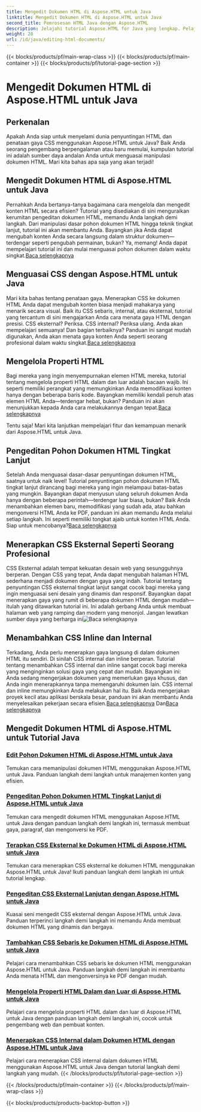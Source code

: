 ```yaml
---
title: Mengedit Dokumen HTML di Aspose.HTML untuk Java
linktitle: Mengedit Dokumen HTML di Aspose.HTML untuk Java
second_title: Pemrosesan HTML Java dengan Aspose.HTML
description: Jelajahi tutorial Aspose.HTML for Java yang lengkap. Pelajari penyuntingan dokumen HTML, penerapan CSS, dan pengelolaan konten dengan panduan langkah demi langkah.
weight: 28
url: /id/java/editing-html-documents/
---
```


{{< blocks/products/pf/main-wrap-class >}}
{{< blocks/products/pf/main-container >}}
{{< blocks/products/pf/tutorial-page-section >}}

# Mengedit Dokumen HTML di Aspose.HTML untuk Java

## Perkenalan

Apakah Anda siap untuk menyelami dunia penyuntingan HTML dan penataan gaya CSS menggunakan Aspose.HTML untuk Java? Baik Anda seorang pengembang berpengalaman atau baru memulai, kumpulan tutorial ini adalah sumber daya andalan Anda untuk menguasai manipulasi dokumen HTML. Mari kita bahas apa saja yang akan terjadi!

## Mengedit Dokumen HTML di Aspose.HTML untuk Java

Pernahkah Anda bertanya-tanya bagaimana cara mengelola dan mengedit konten HTML secara efisien? Tutorial yang disediakan di sini menguraikan kerumitan pengeditan dokumen HTML, memandu Anda langkah demi langkah. Dari manipulasi dasar pohon dokumen HTML hingga teknik tingkat lanjut, tutorial ini akan membantu Anda. Bayangkan jika Anda dapat mengubah konten Anda secara langsung dalam struktur dokumen—terdengar seperti pengubah permainan, bukan? Ya, memang! Anda dapat mempelajari tutorial ini dan mulai menguasai pohon dokumen dalam waktu singkat.[Baca selengkapnya](./edit-html-document-tree/)

## Menguasai CSS dengan Aspose.HTML untuk Java

 Mari kita bahas tentang penataan gaya. Menerapkan CSS ke dokumen HTML Anda dapat mengubah konten biasa menjadi mahakarya yang menarik secara visual. Baik itu CSS sebaris, internal, atau eksternal, tutorial yang tercantum di sini mengajarkan Anda cara menata gaya HTML dengan presisi. CSS eksternal? Periksa. CSS internal? Periksa ulang. Anda akan mempelajari semuanya! Dan bagian terbaiknya? Panduan ini sangat mudah digunakan, Anda akan menata gaya konten Anda seperti seorang profesional dalam waktu singkat.[Baca selengkapnya](./apply-external-css-html-documents/)

## Mengelola Properti HTML

Bagi mereka yang ingin menyempurnakan elemen HTML mereka, tutorial tentang mengelola properti HTML dalam dan luar adalah bacaan wajib. Ini seperti memiliki perangkat yang memungkinkan Anda memodifikasi konten hanya dengan beberapa baris kode. Bayangkan memiliki kendali penuh atas elemen HTML Anda—terdengar hebat, bukan? Panduan ini akan menunjukkan kepada Anda cara melakukannya dengan tepat.[Baca selengkapnya](./manage-inner-outer-html-properties/)

Tentu saja! Mari kita lanjutkan mempelajari fitur dan kemampuan menarik dari Aspose.HTML untuk Java.

## Pengeditan Pohon Dokumen HTML Tingkat Lanjut

Setelah Anda menguasai dasar-dasar penyuntingan dokumen HTML, saatnya untuk naik level! Tutorial penyuntingan pohon dokumen HTML tingkat lanjut dirancang bagi mereka yang ingin melampaui batas-batas yang mungkin. Bayangkan dapat menyusun ulang seluruh dokumen Anda hanya dengan beberapa perintah—terdengar luar biasa, bukan? Baik Anda menambahkan elemen baru, memodifikasi yang sudah ada, atau bahkan mengonversi HTML Anda ke PDF, panduan ini akan memandu Anda melalui setiap langkah. Ini seperti memiliki tongkat ajaib untuk konten HTML Anda. Siap untuk mencobanya?[Baca selengkapnya](./advanced-html-document-tree-editing/)

## Menerapkan CSS Eksternal Seperti Seorang Profesional

CSS Eksternal adalah tempat kekuatan desain web yang sesungguhnya berperan. Dengan CSS yang tepat, Anda dapat mengubah halaman HTML sederhana menjadi dokumen dengan gaya yang indah. Tutorial tentang penyuntingan CSS eksternal tingkat lanjut sangat cocok bagi mereka yang ingin menguasai seni desain yang dinamis dan responsif. Bayangkan dapat menerapkan gaya yang rumit di beberapa dokumen HTML dengan mudah—itulah yang ditawarkan tutorial ini. Ini adalah gerbang Anda untuk membuat halaman web yang ramping dan modern yang menonjol. Jangan lewatkan sumber daya yang berharga ini![Baca selengkapnya](./advanced-external-css-editing/)

## Menambahkan CSS Inline dan Internal

Terkadang, Anda perlu menerapkan gaya langsung di dalam dokumen HTML itu sendiri. Di sinilah CSS internal dan inline berperan. Tutorial tentang menambahkan CSS internal dan inline sangat cocok bagi mereka yang menginginkan solusi gaya yang cepat dan mudah. Bayangkan ini: Anda sedang mengerjakan dokumen yang memerlukan gaya khusus, dan Anda ingin menerapkannya tanpa memengaruhi dokumen lain. CSS internal dan inline memungkinkan Anda melakukan hal itu. Baik Anda mengerjakan proyek kecil atau aplikasi berskala besar, panduan ini akan membantu Anda menyelesaikan pekerjaan secara efisien.[Baca selengkapnya](./add-inline-css-html-documents/) Dan[Baca selengkapnya](./implement-internal-css-html-documents/)

## Mengedit Dokumen HTML di Aspose.HTML untuk Tutorial Java
### [Edit Pohon Dokumen HTML di Aspose.HTML untuk Java](./edit-html-document-tree/)
Temukan cara memanipulasi dokumen HTML menggunakan Aspose.HTML untuk Java. Panduan langkah demi langkah untuk manajemen konten yang efisien.
### [Pengeditan Pohon Dokumen HTML Tingkat Lanjut di Aspose.HTML untuk Java](./advanced-html-document-tree-editing/)
Temukan cara mengedit dokumen HTML menggunakan Aspose.HTML untuk Java dengan panduan langkah demi langkah ini, termasuk membuat gaya, paragraf, dan mengonversi ke PDF.
### [Terapkan CSS Eksternal ke Dokumen HTML di Aspose.HTML untuk Java](./apply-external-css-html-documents/)
Temukan cara menerapkan CSS eksternal ke dokumen HTML menggunakan Aspose.HTML untuk Java! Ikuti panduan langkah demi langkah ini untuk tutorial lengkap.
### [Pengeditan CSS Eksternal Lanjutan dengan Aspose.HTML untuk Java](./advanced-external-css-editing/)
Kuasai seni mengedit CSS eksternal dengan Aspose.HTML untuk Java. Panduan terperinci langkah demi langkah ini memandu Anda membuat dokumen HTML yang dinamis dan bergaya.
### [Tambahkan CSS Sebaris ke Dokumen HTML di Aspose.HTML untuk Java](./add-inline-css-html-documents/)
Pelajari cara menambahkan CSS sebaris ke dokumen HTML menggunakan Aspose.HTML untuk Java. Panduan langkah demi langkah ini membantu Anda menata HTML dan mengonversinya ke PDF dengan mudah.
### [Mengelola Properti HTML Dalam dan Luar di Aspose.HTML untuk Java](./manage-inner-outer-html-properties/)
Pelajari cara mengelola properti HTML dalam dan luar di Aspose.HTML untuk Java dengan panduan langkah demi langkah ini, cocok untuk pengembang web dan pembuat konten.
### [Menerapkan CSS Internal dalam Dokumen HTML dengan Aspose.HTML untuk Java](./implement-internal-css-html-documents/)
Pelajari cara menerapkan CSS internal dalam dokumen HTML menggunakan Aspose.HTML untuk Java dengan tutorial langkah demi langkah yang mudah.
{{< /blocks/products/pf/tutorial-page-section >}}

{{< /blocks/products/pf/main-container >}}
{{< /blocks/products/pf/main-wrap-class >}}

{{< blocks/products/products-backtop-button >}}
